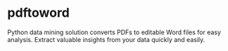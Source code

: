 # pdftoword
Python data mining solution converts PDFs to editable Word files for easy analysis. Extract valuable insights from your data quickly and easily.
